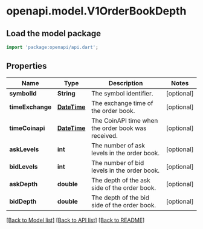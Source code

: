 # openapi.model.V1OrderBookDepth

## Load the model package
```dart
import 'package:openapi/api.dart';
```

## Properties
Name | Type | Description | Notes
------------ | ------------- | ------------- | -------------
**symbolId** | **String** | The symbol identifier. | [optional] 
**timeExchange** | [**DateTime**](DateTime.md) | The exchange time of the order book. | [optional] 
**timeCoinapi** | [**DateTime**](DateTime.md) | The CoinAPI time when the order book was received. | [optional] 
**askLevels** | **int** | The number of ask levels in the order book. | [optional] 
**bidLevels** | **int** | The number of bid levels in the order book. | [optional] 
**askDepth** | **double** | The depth of the ask side of the order book. | [optional] 
**bidDepth** | **double** | The depth of the bid side of the order book. | [optional] 

[[Back to Model list]](../README.md#documentation-for-models) [[Back to API list]](../README.md#documentation-for-api-endpoints) [[Back to README]](../README.md)


